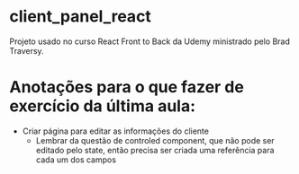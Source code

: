 # client_panel_react

Projeto usado no curso React Front to Back da Udemy ministrado pelo Brad Traversy.

# Anotações para o que fazer de exercício da última aula:

- Criar página para editar as informações do cliente
  - Lembrar da questão de controled component, que não pode ser editado pelo state, então precisa ser criada uma referência para cada um dos campos

